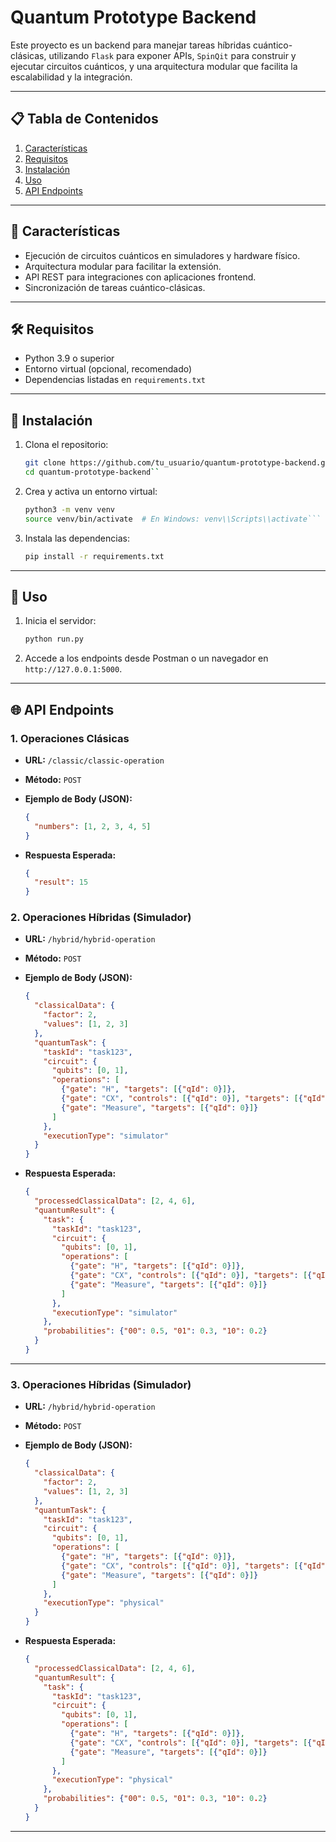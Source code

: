 
# Quantum Prototype Backend

Este proyecto es un backend para manejar tareas híbridas cuántico-clásicas, utilizando `Flask` para exponer APIs, `SpinQit` para construir y ejecutar circuitos cuánticos, y una arquitectura modular que facilita la escalabilidad y la integración.

---

## 📋 Tabla de Contenidos
1. [Características](#características)
2. [Requisitos](#requisitos)
3. [Instalación](#instalación)
4. [Uso](#uso)
6. [API Endpoints](#api-endpoints)

---

## 🌟 Características

- Ejecución de circuitos cuánticos en simuladores y hardware físico.
- Arquitectura modular para facilitar la extensión.
- API REST para integraciones con aplicaciones frontend.
- Sincronización de tareas cuántico-clásicas.

---

## 🛠️ Requisitos

- Python 3.9 o superior
- Entorno virtual (opcional, recomendado)
- Dependencias listadas en `requirements.txt`

---

## 🧩 Instalación

1. Clona el repositorio:
   ```bash
   git clone https://github.com/tu_usuario/quantum-prototype-backend.git
   cd quantum-prototype-backend`` 

2.  Crea y activa un entorno virtual:
    
    ```bash
    python3 -m venv venv
    source venv/bin/activate  # En Windows: venv\\Scripts\\activate``` 
3.  Instala las dependencias:
    
    ```bash
    pip install -r requirements.txt
----------

## 🚀 Uso

1.  Inicia el servidor:
    
    ```bash
    python run.py
2.  Accede a los endpoints desde Postman o un navegador en `http://127.0.0.1:5000`.
    

---------

## 🌐 API Endpoints

### **1. Operaciones Clásicas**

-   **URL:** `/classic/classic-operation`
-   **Método:** `POST`
-   **Ejemplo de Body (JSON):**
    
    ```json
    {
      "numbers": [1, 2, 3, 4, 5]
    }
-   **Respuesta Esperada:**
    
    ```json
	{
      "result": 15
    }
### **2. Operaciones Híbridas (Simulador)**

-   **URL:** `/hybrid/hybrid-operation`
-   **Método:** `POST`
-   **Ejemplo de Body (JSON):**
    
    ```json
    {
      "classicalData": {
        "factor": 2,
        "values": [1, 2, 3]
      },
      "quantumTask": {
        "taskId": "task123",
        "circuit": {
          "qubits": [0, 1],
          "operations": [
            {"gate": "H", "targets": [{"qId": 0}]},
            {"gate": "CX", "controls": [{"qId": 0}], "targets": [{"qId": 1}]},
            {"gate": "Measure", "targets": [{"qId": 0}]}
          ]
        },
        "executionType": "simulator"
      }
    } 
-   **Respuesta Esperada:**
    
    ```json
    {
      "processedClassicalData": [2, 4, 6],
      "quantumResult": {
        "task": {
          "taskId": "task123",
          "circuit": {
            "qubits": [0, 1],
            "operations": [
              {"gate": "H", "targets": [{"qId": 0}]},
              {"gate": "CX", "controls": [{"qId": 0}], "targets": [{"qId": 1}]},
              {"gate": "Measure", "targets": [{"qId": 0}]}
            ]
          },
          "executionType": "simulator"
        },
        "probabilities": {"00": 0.5, "01": 0.3, "10": 0.2}
      }
    }
----------
### **3. Operaciones Híbridas (Simulador)**

-   **URL:** `/hybrid/hybrid-operation`
-   **Método:** `POST`
-   **Ejemplo de Body (JSON):**
    
    ```json
    {
      "classicalData": {
        "factor": 2,
        "values": [1, 2, 3]
      },
      "quantumTask": {
        "taskId": "task123",
        "circuit": {
          "qubits": [0, 1],
          "operations": [
            {"gate": "H", "targets": [{"qId": 0}]},
            {"gate": "CX", "controls": [{"qId": 0}], "targets": [{"qId": 1}]},
            {"gate": "Measure", "targets": [{"qId": 0}]}
          ]
        },
        "executionType": "physical"
      }
    } 
-   **Respuesta Esperada:**
    
    ```json
    {
      "processedClassicalData": [2, 4, 6],
      "quantumResult": {
        "task": {
          "taskId": "task123",
          "circuit": {
            "qubits": [0, 1],
            "operations": [
              {"gate": "H", "targets": [{"qId": 0}]},
              {"gate": "CX", "controls": [{"qId": 0}], "targets": [{"qId": 1}]},
              {"gate": "Measure", "targets": [{"qId": 0}]}
            ]
          },
          "executionType": "physical"
        },
        "probabilities": {"00": 0.5, "01": 0.3, "10": 0.2}
      }
    }
----------

